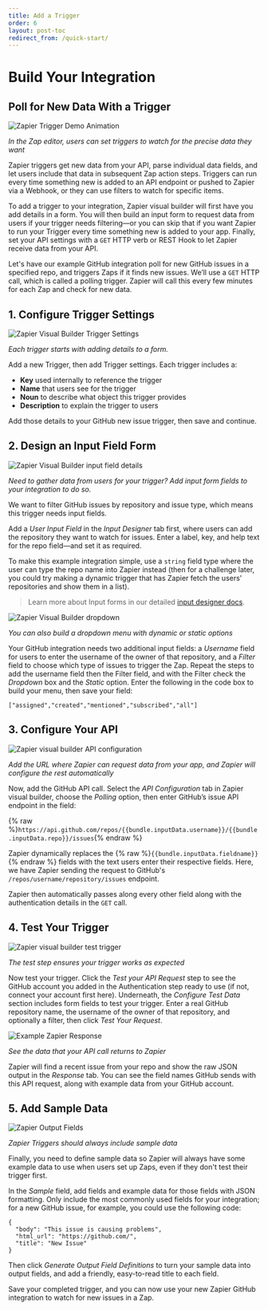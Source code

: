 ```yaml
---
title: Add a Trigger
order: 6
layout: post-toc
redirect_from: /quick-start/
---
```


# Build Your Integration

## Poll for New Data With a Trigger

![Zapier Trigger Demo Animation](https://cdn.zapier.com/storage/photos/449ad30ba51567045b9d1e9105d9fe90.gif)

_In the Zap editor, users can set triggers to watch for the precise data they want_

Zapier triggers get new data from your API, parse individual data fields, and let users include that data in subsequent Zap action steps. Triggers can run every time something new is added to an API endpoint or pushed to Zapier via a Webhook, or they can use filters to watch for specific items.

To add a trigger to your integration, Zapier visual builder will first have you add details in a form. You will then build an input form to request data from users if your trigger needs filtering—or you can skip that if you want Zapier to run your Trigger every time something new is added to your app. Finally, set your API settings with a `GET` HTTP verb or REST Hook to let Zapier receive data from your API.

Let's have our example GitHub integration poll for new GitHub issues in a specified repo, and triggers Zaps if it finds new issues. We’ll use a `GET` HTTP call, which is called a polling trigger. Zapier will call this every few minutes for each Zap and check for new data.

## 1. Configure Trigger Settings

![Zapier Visual Builder Trigger Settings](https://cdn.zapier.com/storage/photos/2d499138890f7237dffe728fbe9340bc.png)

_Each trigger starts with adding details to a form._

Add a new Trigger, then add Trigger settings. Each trigger includes a:

- **Key** used internally to reference the trigger
- **Name** that users see for the trigger
- **Noun** to describe what object this trigger provides
- **Description** to explain the trigger to users

Add those details to your GitHub new issue trigger, then save and continue.

## 2. Design an Input Field Form

![Zapier Visual Builder input field details](https://cdn.zapier.com/storage/photos/62de2ece0a20ecb837f7dc540194bca2.png)

_Need to gather data from users for your trigger? Add input form fields to your integration to do so._

We want to filter GitHub issues by repository and issue type, which means this trigger needs input fields.

Add a _User Input Field_ in the _Input Designer_ tab first, where users can add the repository they want to watch for issues. Enter a label, key, and help text for the repo field—and set it as required.

To make this example integration simple, use a `string` field type where the user can type the repo name into Zapier instead (then for a challenge later, you could try making a dynamic trigger that has Zapier fetch the users' repositories and show them in a list).

> Learn more about Input forms in our detailed [input designer docs](https://zapier.github.io/visual-builder/docs/input-designer).

![Zapier Visual Builder dropdown](https://cdn.zapier.com/storage/photos/992bbec7742b65a3b48df6c981e58610.png)

_You can also build a dropdown menu with dynamic or static options_

Your GitHub integration needs two additional input fields: a _Username_ field for users to enter the username of the owner of that repository, and a _Filter_ field to choose which type of issues to trigger the Zap. Repeat the steps to add the username field then the Filter field, and with the Filter check the _Dropdown_ box and the _Static_ option. Enter the following in the code box to build your menu, then save your field:

`["assigned","created","mentioned","subscribed","all"]`

## 3. Configure Your API

![Zapier visual builder API configuration](https://cdn.zapier.com/storage/photos/33cb494cf4aa6ef43df03246d8c9812d.png)

_Add the URL where Zapier can request data from your app, and Zapier will configure the rest automatically_

Now, add the GitHub API call. Select the _API Configuration_ tab in Zapier visual builder, choose the _Polling_ option, then enter GitHub’s issue API endpoint in the field:

{% raw %}`https://api.github.com/repos/{{bundle.inputData.username}}/{{bundle.inputData.repo}}/issues`{% endraw %}

Zapier dynamically replaces the {% raw %}`{{bundle.inputData.fieldname}}`{% endraw %} fields with the text users enter their respective fields. Here, we have Zapier sending the request to GitHub's `/repos/username/repository/issues` endpoint.

Zapier then automatically passes along every other field along with the authentication details in the `GET` call.

## 4. Test Your Trigger

![Zapier visual builder test trigger](https://cdn.zapier.com/storage/photos/ba49443ef2a1222468f1e0f658779762.png)

_The test step ensures your trigger works as expected_

Now test your trigger. Click the *Test your API Request* step to see the GitHub account you added in the Authentication step ready to use (if not, connect your account first here). Underneath, the _Configure Test Data_ section includes form fields to test your trigger. Enter a real GitHub repository name, the username of the owner of that repository, and optionally a filter, then click *Test Your Request*.

![Example Zapier Response](https://cdn.zapier.com/storage/photos/9cf94d89de973edd4b6b3e50971e8375.png)

_See the data that your API call returns to Zapier_

Zapier will find a recent issue from your repo and show the raw JSON output in the _Response_ tab. You can see the field names GitHub sends with this API request, along with example data from your GitHub account.

## 5. Add Sample Data

![Zapier Output Fields](https://cdn.zapier.com/storage/photos/db32cf4e7da4ea55c81bb9f2317473ae.png)

_Zapier Triggers should always include sample data_

Finally, you need to define sample data so Zapier will always have some example data to use when users set up Zaps, even if they don't test their trigger first.

In the _Sample_ field, add fields and example data for those fields with JSON formatting. Only include the most commonly used fields for your integration; for a new GitHub issue, for example, you could use the following code:

	{
	  "body": "This issue is causing problems",
	  "html_url": "https://github.com/",
	  "title": "New Issue"
	}

Then click _Generate Output Field Definitions_ to turn your sample data into output fields, and add a friendly, easy-to-read title to each field.

Save your completed trigger, and you can now use your new Zapier GitHub integration to watch for new issues in a Zap.